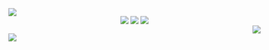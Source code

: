 
<img src="https://capsule-render.vercel.app/api?type=waving&color=ECDC7A&height=140&section=header&text=Lee%20Jae%20Yeong&animation=scaleIn&fontSize=20&fontAlign=10&fontAlignY=30"/>

<div align="center">
  <div>
<img src="https://img.shields.io/badge/HTML5-E34F26?style=flat-square&logo=HTML5&logoColor=white"/></a>
<img src="https://img.shields.io/badge/CSS3-1572B6?style=flat-square&logo=CSS3&logoColor=white"/></a>
<img src="https://img.shields.io/badge/Javascript-F7DF1E?style=flat-square&logo=Javascript&logoColor=white"/></a>
</div>

<div align=right>
<image src="https://github-readme-stats.vercel.app/api/top-langs/?username=Jae0o&layout=compact(https://github.com/Jae0o/github-readme-stats)"/>
  </div>
</div>



<img src="https://capsule-render.vercel.app/api?type=waving&color=ECDC7A&height=100&section=footer&text=&fontSize=90"/>
